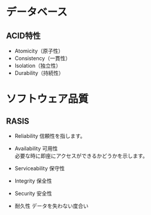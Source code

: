 # データベース
## ACID特性
- Atomicity（原子性）
- Consistency（一貫性）
- Isolation（独立性）
- Durability（持続性）　

# ソフトウェア品質
## RASIS
- Reliability 信頼性を指します。
- Availability 可用性  
必要な時に即座にアクセスができるかどうかを示します。
- Serviceability 保守性
- Integrity 保全性
- Security 安全性

- 耐久性
データを失わない度合い